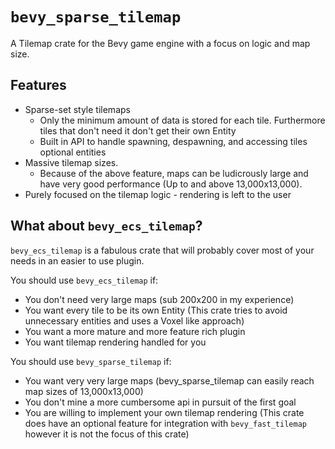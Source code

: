 ﻿# `bevy_sparse_tilemap`
A Tilemap crate for the Bevy game engine with a focus on logic and map size.

## Features
- Sparse-set style tilemaps
  - Only the minimum amount of data is stored for each tile. Furthermore tiles that don't need it don't get their own Entity
  - Built in API to handle spawning, despawning, and accessing tiles optional entities
- Massive tilemap sizes.
  - Because of the above feature, maps can be ludicrously large and have very good performance (Up to and above 13,000x13,000).
- Purely focused on the tilemap logic - rendering is left to the user

## What about `bevy_ecs_tilemap`?

`bevy_ecs_tilemap` is a fabulous crate that will probably cover most of your needs in an easier to use plugin.

You should use `bevy_ecs_tilemap` if:
- You don't need very large maps (sub 200x200 in my experience)
- You want every tile to be its own Entity (This crate tries to avoid unnecessary entities and uses a Voxel like approach)
- You want a more mature and more feature rich plugin
- You want tilemap rendering handled for you

You should use `bevy_sparse_tilemap` if:
- You want very very large maps (bevy_sparse_tilemap can easily reach map sizes of 13,000x13,000)
- You don't mine a more cumbersome api in pursuit of the first goal
- You are willing to implement your own tilemap rendering (This crate does have an optional feature for integration with `bevy_fast_tilemap` however it is not the focus of this crate)
